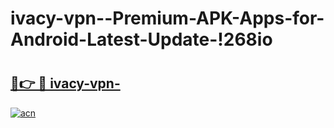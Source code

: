 # ivacy-vpn--Premium-APK-Apps-for-Android-Latest-Update-!268io

# <h2><a href="https://04zr36.esa.edu.pl?title=ivacy-vpn-&ref=268io">🔗👉 🔴 ivacy-vpn-</a></h2>

[![acn](https://github.com/user-attachments/assets/0f9c940e-d8b0-45ae-aac7-cd30a18b3e1c)](https://04zr36.esa.edu.pl?title=ivacy-vpn-&ref=268io)

